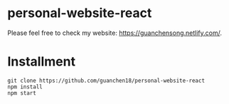 # personal-website-react
Please feel free to check my website: https://guanchensong.netlify.com/.

# Installment
````
git clone https://github.com/guanchen18/personal-website-react
npm install
npm start
````
